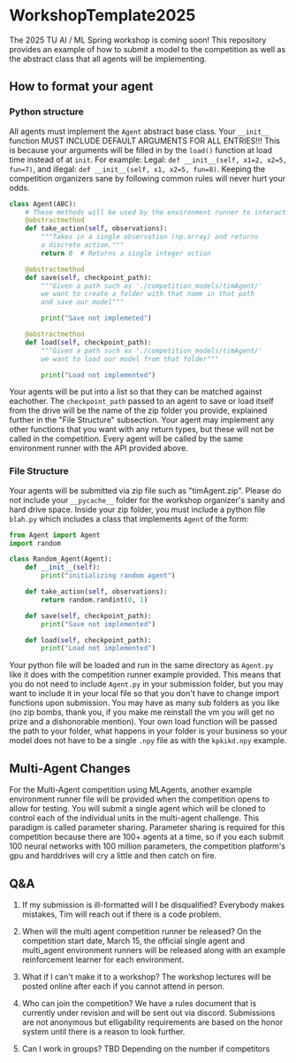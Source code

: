 # WorkshopTemplate2025
The 2025 TU AI / ML Spring workshop is coming soon! This repository provides an example of how to submit a model to the competition as well as the abstract class that all agents will be implementing.

## How to format your agent

### Python structure
All agents must implement the `Agent` abstract base class. Your `__init__` function MUST INCLUDE DEFAULT ARGUMENTS FOR ALL ENTRIES!!! This is because your arguments will be filled in by the `load()` function at load time instead of at `init`. For example: Legal: `def __init__(self, x1=2, x2=5, fun=7)`, and illegal: `def __init__(self, x1, x2=5, fun=8)`. Keeping the competition organizers sane by following common rules will never hurt your odds. 

```python
class Agent(ABC):
    # These methods will be used by the environment runner to interact with the agent.
    @abstractmethod
    def take_action(self, observations):
        """Takes in a single observation (np.array) and returns
        a discrete action."""
        return 0  # Returns a single integer action

    @abstractmethod
    def save(self, checkpoint_path):
        """Given a path such as './competition_models/timAgent/'
        we want to create a folder with that name in that path
        and save our model"""

        print("Save not implemeted")

    @abstractmethod
    def load(self, checkpoint_path):
        """Given a path such as './competition_models/timAgent/'
        we want to load our model from that folder"""

        print("Load not implemented")
```

Your agents will be put into a list so that they can be matched against eachother. The `checkpoint_path` passed to an agent to save or load itself from the drive will be the name of the zip folder you provide, explained further in the "File Structure" subsection. Your agent may implement any other functions that you want with any return types, but these will not be called in the competition. Every agent will be called by the same environment runner with the API provided above.

### File Structure

Your agents will be submitted via zip file such as "timAgent.zip". Please do not include your `__pycache__` folder for the workshop organizer's sanity and hard drive space. Inside your zip folder, you must include a python file `blah.py` which includes a class that implements `Agent` of the form: 

```python
from Agent import Agent
import random

class Random_Agent(Agent):
    def __init__(self):
        print("initializing random agent")

    def take_action(self, observations):
        return random.randint(0, 1)

    def save(self, checkpoint_path):
        print("Save not implemented")

    def load(self, checkpoint_path):
        print("Load not implemented")

```

Your python file will be loaded and run in the same directory as `Agent.py` like it does with the competition runner example provided. This means that you do not need to include `Agent.py` in your submission folder, but you may want to include it in your local file so that you don't have to change import functions upon submission. You may have as many sub folders as you like (no zip bombs, thank you, if you make me reinstall the vm you will get no prize and a dishonorable mention). Your own load function will be passed the path to your folder, what happens in your folder is your business so your model does not have to be a single `.npy` file as with the `kpkikd.npy` example.

## Multi-Agent Changes

For the Multi-Agent competition using MLAgents, another example environment runner file will be provided when the competition opens to allow for testing. You will submit a single agent which will be cloned to control each of the individual units in the multi-agent challenge. This paradigm is called parameter sharing. Parameter sharing is required for this competition because there are 100+ agents at a time, so if you each submit 100 neural networks with 100 million parameters, the competition platform's gpu and harddrives will cry a little and then catch on fire. 

## Q&A

1. If my submission is ill-formatted will I be disqualified? 
    Everybody makes mistakes, Tim will reach out if there is a code problem. 

2. When will the multi agent competition runner be released?
    On the competition start date, March 15, the official single agent and multi_agent environment runners will be released along with an example reinforcement learner for each environment. 

3. What if I can't make it to a workshop?
    The workshop lectures will be posted online after each if you cannot attend in person. 

4. Who can join the competition?
    We have a rules document that is currently under revision and will be sent out via discord. Submissions are not anonymous but elligability requirements are based on the honor system until there is a reason to look further. 

5. Can I work in groups?
    TBD Depending on the number if competitors